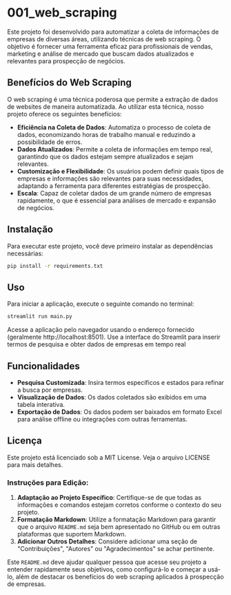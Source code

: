 # 001_web_scraping
Este projeto foi desenvolvido para automatizar a coleta de informações de empresas de diversas áreas, utilizando técnicas de web scraping. O objetivo é fornecer uma ferramenta eficaz para profissionais de vendas, marketing e análise de mercado que buscam dados atualizados e relevantes para prospecção de negócios.

## Benefícios do Web Scraping

O web scraping é uma técnica poderosa que permite a extração de dados de websites de maneira automatizada. Ao utilizar esta técnica, nosso projeto oferece os seguintes benefícios:

- **Eficiência na Coleta de Dados**: Automatiza o processo de coleta de dados, economizando horas de trabalho manual e reduzindo a possibilidade de erros.
- **Dados Atualizados**: Permite a coleta de informações em tempo real, garantindo que os dados estejam sempre atualizados e sejam relevantes.
- **Customização e Flexibilidade**: Os usuários podem definir quais tipos de empresas e informações são relevantes para suas necessidades, adaptando a ferramenta para diferentes estratégias de prospecção.
- **Escala**: Capaz de coletar dados de um grande número de empresas rapidamente, o que é essencial para análises de mercado e expansão de negócios.

## Instalação

Para executar este projeto, você deve primeiro instalar as dependências necessárias:

```bash
pip install -r requirements.txt
```
## Uso

Para iniciar a aplicação, execute o seguinte comando no terminal:
```bash
streamlit run main.py
```

Acesse a aplicação pelo navegador usando o endereço fornecido (geralmente http://localhost:8501). Use a interface do Streamlit para inserir termos de pesquisa e obter dados de empresas em tempo real


## Funcionalidades
- **Pesquisa Customizada**: Insira termos específicos e estados para refinar a busca por empresas.
- **Visualização de Dados**: Os dados coletados são exibidos em uma tabela interativa.
- **Exportação de Dados**: Os dados podem ser baixados em formato Excel para análise offline ou integrações com outras ferramentas.

## Licença
Este projeto está licenciado sob a MIT License. Veja o arquivo LICENSE para mais detalhes.


### Instruções para Edição:

1. **Adaptação ao Projeto Específico**: Certifique-se de que todas as informações e comandos estejam corretos conforme o contexto do seu projeto.
2. **Formatação Markdown**: Utilize a formatação Markdown para garantir que o arquivo `README.md` seja bem apresentado no GitHub ou em outras plataformas que suportem Markdown.
3. **Adicionar Outros Detalhes**: Considere adicionar uma seção de "Contribuições", "Autores" ou "Agradecimentos" se achar pertinente.

Este `README.md` deve ajudar qualquer pessoa que acesse seu projeto a entender rapidamente seus objetivos, como configurá-lo e começar a usá-lo, além de destacar os benefícios do web scraping aplicados à prospecção de empresas.
